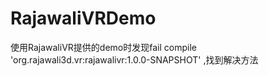 # RajawaliVRDemo
使用RajawaliVR提供的demo时发现fail compile 'org.rajawali3d.vr:rajawalivr:1.0.0-SNAPSHOT' ,找到解决方法
